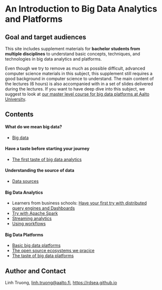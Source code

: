 # An Introduction to Big Data Analytics and Platforms

## Goal and target audiences
This site includes supplement materials for **bachelor students from multiple disciplines** to understand basic concepts, techniques, and technologies in big data analytics and platforms.

Even though we try to remove as much as possible difficult, advanced computer science materials in this subject, this supplement still requires a good background in computer science to understand.  The main content of the lectures (6 hours) is also accompanied with in a set of slides delivered during the lectures. If you want to have deep dive into this subject, we suggest to look at [our master level course for big data platforms at Aalto University](https://version.aalto.fi/gitlab/bigdataplatforms/cs-e4640/).


## Contents
#### What do we mean big data?
- [Big data](defbigdata.md)
#### Have a taste before starting your journey
- [The first taste of big data analytics](thefirstbdataste.md)
#### Understanding the source of data
- [Data sources](datasources.md)
#### Big Data Analytics
- Learners from business schools: [Have your first try with distributed query engines and Dashboards](distributedqueryengine.md)
- [Try with Apache Spark](spark.md)
- [Streaming analytics](streamanalytics.md)
- [Using workflows](workflow.md)

#### Big Data Platforms
- [Basic big data platforms](basicbdp.md)
- [The open source ecosystems we pracice](practicebdp.md)
- [The taste of big data platforms](thetastebdp.md)

## Author and Contact

Linh Truong, linh.truong@aalto.fi, https://rdsea.github.io
